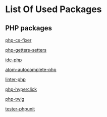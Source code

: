 <h1> List Of Used Packages </h1>

<h2>PHP packages</h2>

[php-cs-fixer](https://atom.io/packages/php-cs-fixer)

[php-getters-setters](https://atom.io/packages/php-getters-setters)

[ide-php](https://atom.io/packages/ide-php)

[atom-autocomplete-php](https://atom.io/packages/atom-autocomplete-php)

[linter-php](https://atom.io/packages/linter-php)

[php-hyperclick](https://atom.io/packages/php-hyperclick)

[php-twig](https://atom.io/packages/php-twig)

[tester-phpunit](https://atom.io/packages/tester-phpunit)
